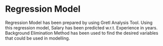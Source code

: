 # Regression Model
  
Regression Model has been prepared by using Gretl Analysis Tool.
Using this regression model, Salary has been predicted w.r.t. Experience in years.
Background Elimination Method has been used to find the desired variables that could be used in modelling.
  
  
